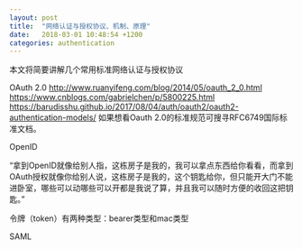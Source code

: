 ```yaml
---
layout: post
title:  "网络认证与授权协议、机制、原理"
date:   2018-03-01 10:48:54 +1200
categories: authentication
---
```

本文将简要讲解几个常用标准网络认证与授权协议

OAuth 2.0
http://www.ruanyifeng.com/blog/2014/05/oauth_2_0.html
https://www.cnblogs.com/gabrielchen/p/5800225.html
https://barudisshu.github.io/2017/08/04/auth/oauth2/oauth2-authentication-models/
如果想看Oauth 2.0的标准规范可搜寻RFC6749国际标准文档。


OpenID


“拿到OpenID就像给别人指，这栋房子是我的，我可以拿点东西给你看看，而拿到OAuth授权就像你给别人说，这栋房子是我的，这个钥匙给你，但只能开大门不能进卧室，哪些可以动哪些可以开都是我说了算，并且我可以随时方便的收回这把钥匙。”

令牌（token）有两种类型：bearer类型和mac类型


SAML